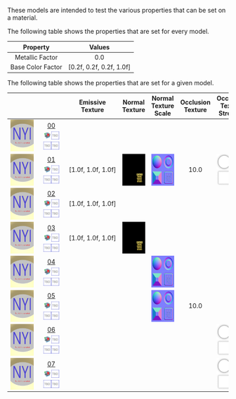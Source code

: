 These models are intended to test the various properties that can be set on a material.

The following table shows the properties that are set for every model.


Property | **Values**
:---: | :---:
Metallic Factor | 0.0
Base Color Factor | [0.2f,&nbsp;0.2f,&nbsp;0.2f,&nbsp;1.0f]


The following table shows the properties that are set for a given model.


| &nbsp;&nbsp;&nbsp;&nbsp;&nbsp;&nbsp;&nbsp;&nbsp;&nbsp;&nbsp;&nbsp;&nbsp;&nbsp;&nbsp; | &nbsp;&nbsp;&nbsp;&nbsp;&nbsp;&nbsp;&nbsp;&nbsp;&nbsp;&nbsp;&nbsp;&nbsp;&nbsp;&nbsp; | Emissive Texture | Normal Texture | Normal Texture Scale | Occlusion Texture | Occlusion Texture Strength |
| :---: | :---: | :---: | :---: | :---: | :---: | :---: |
| <img src="ReferenceImages/Material_00.png" height="72" width="72" align="middle"> | [00](Material_00.gltf)<br><img src="ReferenceImages/Babylon.png" height="18" width="18" align="middle"><img src="ReferenceImages/TBD.png" height="18" width="18" align="middle"><img src="ReferenceImages/TBD.png" height="18" width="18" align="middle"><img src="ReferenceImages/TBD.png" height="18" width="18" align="middle"> |   |   |   |   |   |
| <img src="ReferenceImages/Material_01.png" height="72" width="72" align="middle"> | [01](Material_01.gltf)<br><img src="ReferenceImages/Babylon.png" height="18" width="18" align="middle"><img src="ReferenceImages/TBD.png" height="18" width="18" align="middle"><img src="ReferenceImages/TBD.png" height="18" width="18" align="middle"><img src="ReferenceImages/TBD.png" height="18" width="18" align="middle"> | [1.0f,&nbsp;1.0f,&nbsp;1.0f] | <img src="Textures/Emissive_Plane.png" height="72" width="72" align="middle"> | <img src="Textures/Normal_Plane.png" height="72" width="72" align="middle"> | 10.0 | <img src="Textures/Occlusion_Plane.png" height="72" width="72" align="middle"> | 0.5
| <img src="ReferenceImages/Material_02.png" height="72" width="72" align="middle"> | [02](Material_02.gltf)<br><img src="ReferenceImages/Babylon.png" height="18" width="18" align="middle"><img src="ReferenceImages/TBD.png" height="18" width="18" align="middle"><img src="ReferenceImages/TBD.png" height="18" width="18" align="middle"><img src="ReferenceImages/TBD.png" height="18" width="18" align="middle"> | [1.0f,&nbsp;1.0f,&nbsp;1.0f] |   |   |   |   |
| <img src="ReferenceImages/Material_03.png" height="72" width="72" align="middle"> | [03](Material_03.gltf)<br><img src="ReferenceImages/Babylon.png" height="18" width="18" align="middle"><img src="ReferenceImages/TBD.png" height="18" width="18" align="middle"><img src="ReferenceImages/TBD.png" height="18" width="18" align="middle"><img src="ReferenceImages/TBD.png" height="18" width="18" align="middle"> | [1.0f,&nbsp;1.0f,&nbsp;1.0f] | <img src="Textures/Emissive_Plane.png" height="72" width="72" align="middle"> |   |   |   |
| <img src="ReferenceImages/Material_04.png" height="72" width="72" align="middle"> | [04](Material_04.gltf)<br><img src="ReferenceImages/Babylon.png" height="18" width="18" align="middle"><img src="ReferenceImages/TBD.png" height="18" width="18" align="middle"><img src="ReferenceImages/TBD.png" height="18" width="18" align="middle"><img src="ReferenceImages/TBD.png" height="18" width="18" align="middle"> |   |   | <img src="Textures/Normal_Plane.png" height="72" width="72" align="middle"> |   |   |
| <img src="ReferenceImages/Material_05.png" height="72" width="72" align="middle"> | [05](Material_05.gltf)<br><img src="ReferenceImages/Babylon.png" height="18" width="18" align="middle"><img src="ReferenceImages/TBD.png" height="18" width="18" align="middle"><img src="ReferenceImages/TBD.png" height="18" width="18" align="middle"><img src="ReferenceImages/TBD.png" height="18" width="18" align="middle"> |   |   | <img src="Textures/Normal_Plane.png" height="72" width="72" align="middle"> | 10.0 |   |
| <img src="ReferenceImages/Material_06.png" height="72" width="72" align="middle"> | [06](Material_06.gltf)<br><img src="ReferenceImages/Babylon.png" height="18" width="18" align="middle"><img src="ReferenceImages/TBD.png" height="18" width="18" align="middle"><img src="ReferenceImages/TBD.png" height="18" width="18" align="middle"><img src="ReferenceImages/TBD.png" height="18" width="18" align="middle"> |   |   |   |   | <img src="Textures/Occlusion_Plane.png" height="72" width="72" align="middle"> |
| <img src="ReferenceImages/Material_07.png" height="72" width="72" align="middle"> | [07](Material_07.gltf)<br><img src="ReferenceImages/Babylon.png" height="18" width="18" align="middle"><img src="ReferenceImages/TBD.png" height="18" width="18" align="middle"><img src="ReferenceImages/TBD.png" height="18" width="18" align="middle"><img src="ReferenceImages/TBD.png" height="18" width="18" align="middle"> |   |   |   |   | <img src="Textures/Occlusion_Plane.png" height="72" width="72" align="middle"> | 0.5

